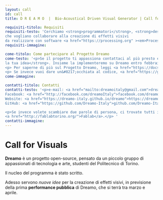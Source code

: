 ```yaml
---
layout: call
id: call
title: D R E A M O  |  Bio-Acoustical Driven Visual Generator | Call for Visuals

requisiti-titolo: Requisiti
requisiti-testo: 'Cerchiamo <strong>programmatori</strong>, <strong>designer</strong>, <strong>visual artists</strong> o <strong>appassionati</strong>
che vogliano collaborare alla creazione di effetti visivi
da realizzare con software <a href="https://processing.org" ><em>Processing</em></a> (Java).'
requisiti-immagine:

come-titolo: Come partecipare al Progetto Dreamo
come-testo: '<p>Se il progetto ti appassiona contattaci al più presto e <strong>proponi
la tua idea</strong>. Insieme la implementeremo su Dreamo entro febbraio 2017. </p> 
<p> Per saperne di più sul Progetto Dreamo, leggi <a href="https://docs.google.com/document/d/1OZDLGxfbXZeDAKrvFt3UCfgj15zuz4HuL2U-3lGGjKE/edit?usp=sharing"> questo documento. </a> </p>
<p> Se invece vuoi dare un&#8217;occhiata al codice, <a href="https://github.com/Dreamo-Italy"> questa </a> è la nostra pagina GitHub.</p>'
come-immagine:

contatti-titolo: Contatti
contatti-testo: '<p>e-mail: <a href="mailto:dreamoitaly@gmail.com">dreamoitaly@gmail.com</a><br>
Facebook: <a href="http://facebook.com/dreamoItaly">facebook.com/dreamoItaly</a><br>
Website: <a href="https://dreamo-italy.github.io/dreamo">https://dreamo-italy.github.io/dreamo</a><br>
GitHub: <a href="https://github.com/Dreamo-Italy">github.com/Dreamo-Italyy</a></p>

<p>Se invece volete scambiare due parole di persona, ci trovate tutti i mercoledì pomeriggio al
<a href="http://fablabtorino.org/">Fablab</a>.</p> '
contatti-immagine:  
---
```


<h1>Call for Visuals</h1>
<p><b>Dreamo</b> è un progetto open-source, pensato da un piccolo gruppo di appassionati di tecnologia e arte,
studenti del Politecnico di Torino.</p>
<p> Il nucleo del programma è stato scritto. </p>
<p> Adesso servono <em>nuove idee</em> per la creazione di effetti visivi, in previsione della prima <b>performance pubblica</b> di Dreamo, che si terrà tra marzo e aprile.
</p>

<!-- link github: 
Se invece vuoi dare un'occhiata al codice, <a href="https://github.com/Dreamo-Italy"> questa </a> è la nostra pagina GitHub.
-->
